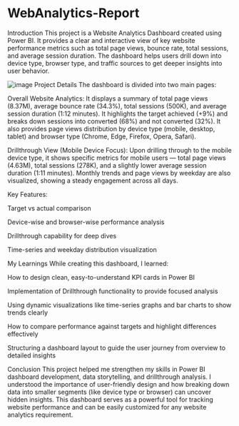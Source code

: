 # WebAnalytics-Report
Introduction
This project is a Website Analytics Dashboard created using Power BI. It provides a clear and interactive view of key website performance metrics such as total page views, bounce rate, total sessions, and average session duration. The dashboard helps users drill down into device type, browser type, and traffic sources to get deeper insights into user behavior.


![image](https://github.com/user-attachments/assets/d10cef60-8a4d-42bb-90a3-8d48390f3731)
Project Details
The dashboard is divided into two main pages:

Overall Website Analytics:
It displays a summary of total page views (8.37M), average bounce rate (34.3%), total sessions (500K), and average session duration (1:12 minutes). It highlights the target achieved (+9%) and breaks down sessions into converted (68%) and not converted (32%). It also provides page views distribution by device type (mobile, desktop, tablet) and browser type (Chrome, Edge, Firefox, Opera, Safari).

Drillthrough View (Mobile Device Focus):
Upon drilling through to the mobile device type, it shows specific metrics for mobile users — total page views (4.63M), total sessions (278K), and a slightly lower average session duration (1:11 minutes). Monthly trends and page views by weekday are also visualized, showing a steady engagement across all days.

Key Features:

Target vs actual comparison

Device-wise and browser-wise performance analysis

Drillthrough capability for deep dives

Time-series and weekday distribution visualization

My Learnings
While creating this dashboard, I learned:

How to design clean, easy-to-understand KPI cards in Power BI

Implementation of Drillthrough functionality to provide focused analysis

Using dynamic visualizations like time-series graphs and bar charts to show trends clearly

How to compare performance against targets and highlight differences effectively

Structuring a dashboard layout to guide the user journey from overview to detailed insights

Conclusion
This project helped me strengthen my skills in Power BI dashboard development, data storytelling, and drillthrough analysis. I understood the importance of user-friendly design and how breaking down data into smaller segments (like device type or browser) can uncover hidden insights. This dashboard serves as a powerful tool for tracking website performance and can be easily customized for any website analytics requirement.

